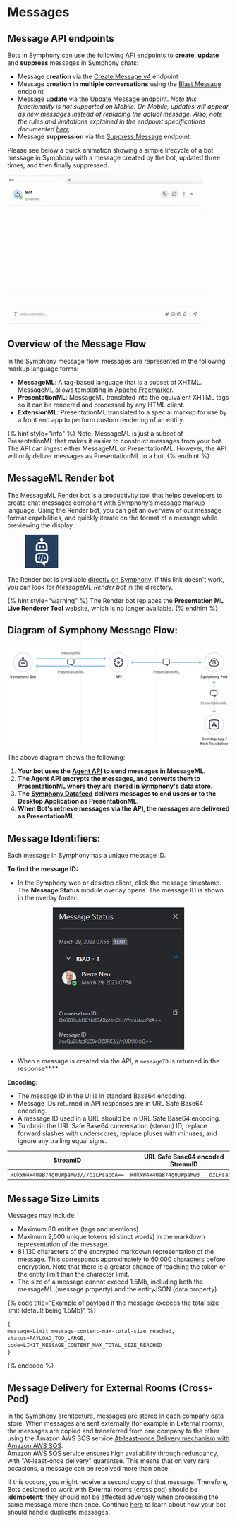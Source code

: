 # Messages

## Message API endpoints

Bots in Symphony can use the following API endpoints to **create**, **update** and **suppress** messages in Symphony chats:

* Message **creation** via the [Create Message v4](https://developers.symphony.com/restapi/main/messages/create-message-v4) endpoint
* Message **creation in multiple conversations** using the [Blast Message](https://developers.symphony.com/restapi/main/messages/blast-message) endpoint
* Message **update** via the [Update Message](https://developers.symphony.com/restapi/main/messages/update-message-v4) endpoint. _Note this functionality is not supported on Mobile. On Mobile, updates will appear as new messages instead of replacing the actual message. Also, note the rules and limitations explained in the endpoint specifications documented_ [_here_](https://developers.symphony.com/restapi/main/messages/update-message-v4)_._
* Message **suppression** via the [Suppress Message](https://developers.symphony.com/restapi/main/messages/suppress-message) endpoint

Please see below a quick animation showing a simple lifecycle of a bot message in Symphony with a message created by the bot, updated three times, and then finally suppressed.

![](<../../.gitbook/assets/Message Lifecycle.gif>)

## Overview of the Message Flow

In the Symphony message flow, messages are represented in the following markup language forms:

* **MessageML**: A tag-based language that is a subset of XHTML. MessageML allows templating in [Apache Freemarker](https://freemarker.apache.org/index.html).
* **PresentationML**: MessageML translated into the equivalent XHTML tags so it can be rendered and processed by any HTML client.
* **ExtensionML**: PresentationML translated to a special markup for use by a front end app to perform custom rendering of an entity.

{% hint style="info" %}
Note: MessageML is just a subset of PresentationML that makes it easier to construct messages from your bot. The API can ingest either MessageML or PresentationML. However, the API will only deliver messages as PresentationML to a bot.
{% endhint %}

## MessageML Render bot

The MessageML Render bot is a productivity tool that helps developers to create chat messages compliant with Symphony’s message markup language. Using the Render bot, you can get an overview of our message format capabilities, and quickly iterate on the format of a message while previewing the display.

<figure><img src="../../.gitbook/assets/I5T9PSO0NB06QTIbSgX7fL4E0pBoGdpMZmX3k1brR3k.png" alt="" width="75"><figcaption></figcaption></figure>

The Render bot is available [directly on Symphony](https://open.symphony.com/?startChat=71811853191652). If this link doesn't work, you can look for _MessageML Render bot_ in the directory.

{% hint style="warning" %}
The Render bot replaces the **Presentation ML Live Renderer Tool** website, which is no longer available.
{% endhint %}

## Diagram of Symphony Message Flow:

![](<../../.gitbook/assets/Message Workflow@3x.svg>)

The above diagram shows the following:

1. **Your bot uses the** [**Agent API**](../overview-of-rest-api/agent-api.md) **to send messages in MessageML.**
2. **The Agent API encrypts the messages, and converts them to PresentationML where they are stored in Symphony's data store.**  &#x20;
3. **The** [**Symphony Datafeed**](../datafeed/) **delivers messages to end users or to the Desktop Application as PresentationML.**
4. **When Bot's retrieve messages via the API, the messages are delivered as PresentationML.**  &#x20;

## Message Identifiers:

Each message in Symphony has a unique message ID.

**To find the message ID:**

* In the Symphony web or desktop client, click the message timestamp. The **Message Status** module overlay opens. The message ID is shown in the overlay footer:

<div align="center">

<img src="../../.gitbook/assets/gittbook test image.png" alt="">

</div>

* When a message is created via the API, a `messageID` is returned in the response**.**

**Encoding:**

* The message ID in the UI is in standard Base64 encoding.
* Message IDs returned in API responses are in URL Safe Base64 encoding.
* A message ID used in a URL should be in URL Safe Base64 encoding.&#x20;
* To obtain the URL Safe Base64 conversation (stream) ID, replace forward slashes with underscores, replace pluses with minuses, and ignore any trailing equal signs.

|              **StreamID**              | **URL Safe Base64 encoded StreamID** |
| :------------------------------------: | :----------------------------------: |
| `RUkxW4x40aB74g0UWpaMw3///ozLPsapdA==` | `RUkxW4x40aB74g0UWpaMw3___ozLPsapdA` |



## Message Size Limits

Messages may include:

* Maximum 80 entities (tags and mentions).&#x20;
* Maximum 2,500 unique tokens (distinct words) in the markdown representation of the message.
* 81,130 characters of the encrypted markdown representation of the message. This corresponds approximately to 60,000 characters before encryption. Note that there is a greater chance of reaching the token or the entity limit than the character limit.&#x20;
* The size of a message cannot exceed 1.5Mb, including both the messageML (message property) and the entityJSON (data property)

{% code title="Example of payload if the message exceeds the total size limit (default being 1.5Mb)" %}
```
{
message=Limit message-content-max-total-size reached, 
status=PAYLOAD_TOO_LARGE, 
code=LIMIT_MESSAGE_CONTENT_MAX_TOTAL_SIZE_REACHED
}
```
{% endcode %}

## Message Delivery for External Rooms (Cross-Pod)

In the Symphony architecture, messages are stored in each company data store. When messages are sent externally (for example in External rooms), the messages are copied and transferred from one company to the other using the Amazon AWS SQS service [At-least-once Delivery mechanism with Amazon AWS SQS](https://docs.aws.amazon.com/AWSSimpleQueueService/latest/SQSDeveloperGuide/standard-queues.html).\
Amazon AWS SQS service ensures high availability through redundancy, with "At-least-once delivery" guarantee. This means that on very rare occasions, a message can be received more than once.

If this occurs, you might receive a second copy of that message. Therefore, Bots designed to work with External rooms (cross pod) should be **idempotent**: they should not be affected adversely when processing the same message more than once. Continue [here](../bots-best-practices.md#duplicate-messages) to learn about how your bot should handle duplicate messages.

